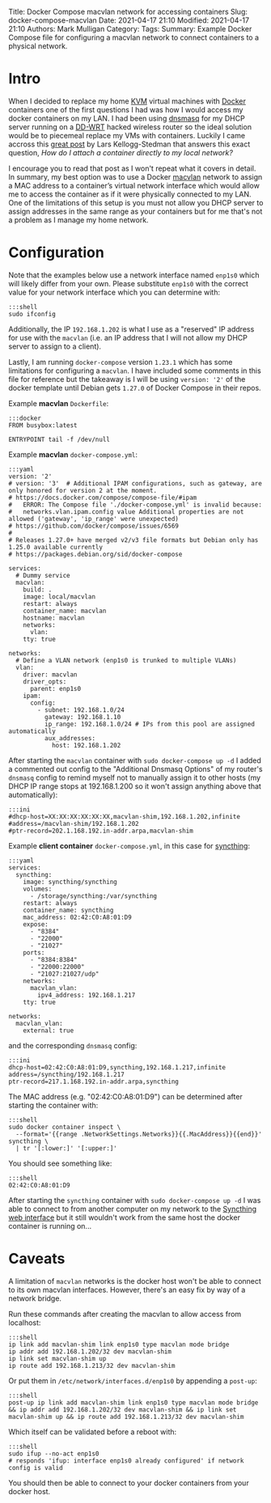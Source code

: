 Title: Docker Compose macvlan network for accessing containers
Slug: docker-compose-macvlan
Date: 2021-04-17 21:10
Modified: 2021-04-17 21:10
Authors: Mark Mulligan
Category:
Tags:
Summary: Example Docker Compose file for configuring a macvlan network to connect containers to a physical network.


# Intro

When I decided to replace my home [KVM](https://www.linux-kvm.org) virtual machines with [Docker](https://www.docker.com) containers one of the first questions I had was how I would access my docker containers on my LAN.  I had been using [dnsmasq](https://thekelleys.org.uk/dnsmasq/doc.html) for my DHCP server running on a [DD-WRT](https://dd-wrt.com) hacked wireless router so the ideal solution would be to piecemeal replace my VMs with containers.  Luckily I came accross this [great post](https://blog.oddbit.com/post/2018-03-12-using-docker-macvlan-networks) by Lars Kellogg-Stedman that answers this exact question, *How do I attach a container directly to my local network?*

I encourage you to read that post as I won't repeat what it covers in detail.  In summary, my best option was to use a Docker [macvlan](https://docs.docker.com/network/macvlan) network to assign a MAC address to a container’s virtual network interface which would allow me to access the container as if it were physically connected to my LAN.  One of the limitations of this setup is you must not allow you DHCP server to assign addresses in the same range as your containers but for me that's not a problem as I manage my home network.

# Configuration

Note that the examples below use a network interface named `enp1s0` which will likely differ from your own.  Please substitute `enp1s0` with the correct value for your network interface which you can determine with:

    :::shell
    sudo ifconfig

Additionally, the IP `192.168.1.202` is what I use as a "reserved" IP address for use with the `macvlan` (i.e. an IP address that I will not allow my DHCP server to assign to a client).

Lastly, I am running `docker-compose` version `1.23.1` which has some limitations for configuring a `macvlan`.  I have included some comments in this file for reference but the takeaway is I will be using `version: '2'` of the docker template until Debian gets `1.27.0` of Docker Compose in their repos.

Example **macvlan** `Dockerfile`:

    :::docker
    FROM busybox:latest

    ENTRYPOINT tail -f /dev/null

Example **macvlan** `docker-compose.yml`:

    :::yaml
    version: '2'
    # version: '3'  # Additional IPAM configurations, such as gateway, are only honored for version 2 at the moment.
    # https://docs.docker.com/compose/compose-file/#ipam
    #   ERROR: The Compose file './docker-compose.yml' is invalid because:
    #   networks.vlan.ipam.config value Additional properties are not allowed ('gateway', 'ip_range' were unexpected)
    # https://github.com/docker/compose/issues/6569
    # 
    # Releases 1.27.0+ have merged v2/v3 file formats but Debian only has 1.25.0 available currently
    # https://packages.debian.org/sid/docker-compose

    services:
      # Dummy service
      macvlan:
        build: .
        image: local/macvlan
        restart: always
        container_name: macvlan
        hostname: macvlan
        networks:
          vlan:
        tty: true

    networks:
      # Define a VLAN network (enp1s0 is trunked to multiple VLANs)
      vlan:
        driver: macvlan
        driver_opts:
          parent: enp1s0
        ipam:
          config:
            - subnet: 192.168.1.0/24
              gateway: 192.168.1.10
              ip_range: 192.168.1.0/24 # IPs from this pool are assigned automatically
              aux_addresses:
                host: 192.168.1.202

After starting the `macvlan` container with `sudo docker-compose up -d` I added a commented out config to the "Additional Dnsmasq Options" of my router's `dnsmasq` config to remind myself not to manually assign it to other hosts (my DHCP IP range stops at 192.168.1.200 so it won't assign anything above that automatically):

    :::ini
    #dhcp-host=XX:XX:XX:XX:XX:XX,macvlan-shim,192.168.1.202,infinite
    #address=/macvlan-shim/192.168.1.202
    #ptr-record=202.1.168.192.in-addr.arpa,macvlan-shim


Example **client container** `docker-compose.yml`, in this case for [syncthing](https://syncthing.net):

    :::yaml
    services:
      syncthing:
        image: syncthing/syncthing
        volumes:
          - /storage/syncthing:/var/syncthing
        restart: always
        container_name: syncthing
        mac_address: 02:42:C0:A8:01:D9
        expose:
          - "8384"
          - "22000"
          - "21027"
        ports:
          - "8384:8384"
          - "22000:22000"
          - "21027:21027/udp"
        networks:
          macvlan_vlan:
            ipv4_address: 192.168.1.217
        tty: true

    networks:
      macvlan_vlan:
        external: true

and the corresponding `dnsmasq` config:

    :::ini
    dhcp-host=02:42:C0:A8:01:D9,syncthing,192.168.1.217,infinite
    address=/syncthing/192.168.1.217
    ptr-record=217.1.168.192.in-addr.arpa,syncthing

The MAC address (e.g. "02:42:C0:A8:01:D9") can be determined after starting the container with:

    :::shell
    sudo docker container inspect \
      --format='{{range .NetworkSettings.Networks}}{{.MacAddress}}{{end}}' syncthing \
      | tr '[:lower:]' '[:upper:]'

You should see something like:

    :::shell
    02:42:C0:A8:01:D9

After starting the `syncthing` container with `sudo docker-compose up -d` I was able to connect to from another computer on my network to the [Syncthing web interface](https://syncthing:8384) but it still wouldn't work from the same host the docker container is running on...

# Caveats

A limitation of `macvlan` networks is the docker host won't be able to connect to its own macvlan interfaces.  However, there's an easy fix by way of a network bridge.

Run these commands after creating the macvlan to allow access from localhost:

    :::shell
    ip link add macvlan-shim link enp1s0 type macvlan mode bridge
    ip addr add 192.168.1.202/32 dev macvlan-shim
    ip link set macvlan-shim up
    ip route add 192.168.1.213/32 dev macvlan-shim

Or put them in `/etc/network/interfaces.d/enp1s0` by appending a `post-up`:

    :::shell
    post-up ip link add macvlan-shim link enp1s0 type macvlan mode bridge && ip addr add 192.168.1.202/32 dev macvlan-shim && ip link set macvlan-shim up && ip route add 192.168.1.213/32 dev macvlan-shim

Which itself can be validated before a reboot with:

    :::shell
    sudo ifup --no-act enp1s0
    # responds 'ifup: interface enp1s0 already configured' if network config is valid

You should then be able to connect to your docker containers from your docker host.
